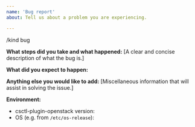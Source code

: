 ```yaml
---
name: 'Bug report'
about: Tell us about a problem you are experiencing.

---
```


/kind bug

**What steps did you take and what happened:**
[A clear and concise description of what the bug is.]


**What did you expect to happen:**


**Anything else you would like to add:**
[Miscellaneous information that will assist in solving the issue.]


**Environment:**

- csctl-plugin-openstack version:
- OS (e.g. from `/etc/os-release`):
